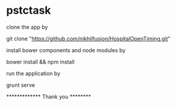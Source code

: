 # pstctask
clone the app by

git clone "https://github.com/nikhilfusion/HospitalOpenTiming.git"

install bower components and node modules by

bower install && npm install


run the application by

grunt serve

************* Thank you ********